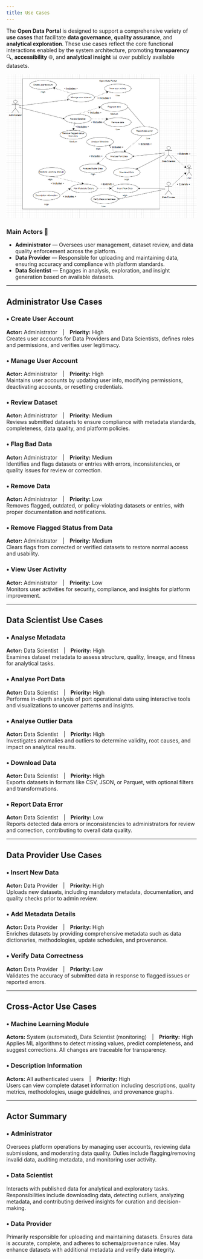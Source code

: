 ```yaml
---
title: Use Cases
---
```


The **Open Data Portal** is designed to support a comprehensive variety of **use cases** that facilitate **data governance**, **quality assurance**, and **analytical exploration**. These use cases reflect the core functional interactions enabled by the system architecture, promoting **transparency** 🔍, **accessibility** 🌐, and **analytical insight** 📊 over publicly available datasets.

![Use Case Diagram](./UseCase.webp)

### Main Actors 👥

- **Administrator** — Oversees user management, dataset review, and data quality enforcement across the platform.
- **Data Provider** — Responsible for uploading and maintaining data, ensuring accuracy and compliance with platform standards. 
- **Data Scientist** — Engages in analysis, exploration, and insight generation based on available datasets.

---

## Administrator Use Cases

### • Create User Account  
**Actor:** Administrator | **Priority:** High  
Creates user accounts for Data Providers and Data Scientists, defines roles and permissions, and verifies user legitimacy.

### • Manage User Account  
**Actor:** Administrator | **Priority:** High  
Maintains user accounts by updating user info, modifying permissions, deactivating accounts, or resetting credentials.

### • Review Dataset  
**Actor:** Administrator | **Priority:** Medium  
Reviews submitted datasets to ensure compliance with metadata standards, completeness, data quality, and platform policies.

### • Flag Bad Data  
**Actor:** Administrator | **Priority:** Medium  
Identifies and flags datasets or entries with errors, inconsistencies, or quality issues for review or correction.

### • Remove Data  
**Actor:** Administrator | **Priority:** Low  
Removes flagged, outdated, or policy-violating datasets or entries, with proper documentation and notifications.

### • Remove Flagged Status from Data  
**Actor:** Administrator | **Priority:** Medium  
Clears flags from corrected or verified datasets to restore normal access and usability.

### • View User Activity  
**Actor:** Administrator | **Priority:** Low  
Monitors user activities for security, compliance, and insights for platform improvement.

---

## Data Scientist Use Cases

### • Analyse Metadata  
**Actor:** Data Scientist | **Priority:** High  
Examines dataset metadata to assess structure, quality, lineage, and fitness for analytical tasks.

### • Analyse Port Data  
**Actor:** Data Scientist | **Priority:** High  
Performs in-depth analysis of port operational data using interactive tools and visualizations to uncover patterns and insights.

### • Analyse Outlier Data  
**Actor:** Data Scientist | **Priority:** High  
Investigates anomalies and outliers to determine validity, root causes, and impact on analytical results.

### • Download Data  
**Actor:** Data Scientist | **Priority:** High  
Exports datasets in formats like CSV, JSON, or Parquet, with optional filters and transformations.

### • Report Data Error  
**Actor:** Data Scientist | **Priority:** Low  
Reports detected data errors or inconsistencies to administrators for review and correction, contributing to overall data quality.

---

## Data Provider Use Cases

### • Insert New Data  
**Actor:** Data Provider | **Priority:** High  
Uploads new datasets, including mandatory metadata, documentation, and quality checks prior to admin review.

### • Add Metadata Details  
**Actor:** Data Provider | **Priority:** High  
Enriches datasets by providing comprehensive metadata such as data dictionaries, methodologies, update schedules, and provenance.

### • Verify Data Correctness  
**Actor:** Data Provider | **Priority:** Low  
Validates the accuracy of submitted data in response to flagged issues or reported errors.

---

## Cross-Actor Use Cases

### • Machine Learning Module  
**Actors:** System (automated), Data Scientist (monitoring) | **Priority:** High  
Applies ML algorithms to detect missing values, predict completeness, and suggest corrections. All changes are traceable for transparency.

### • Description Information  
**Actors:** All authenticated users | **Priority:** High  
Users can view complete dataset information including descriptions, quality metrics, methodologies, usage guidelines, and provenance graphs.

---

## Actor Summary

### • Administrator 
Oversees platform operations by managing user accounts, reviewing data submissions, and moderating data quality. Duties include flagging/removing invalid data, auditing metadata, and monitoring user activity.

### • Data Scientist 
Interacts with published data for analytical and exploratory tasks. Responsibilities include downloading data, detecting outliers, analyzing metadata, and contributing derived insights for curation and decision-making.

### • Data Provider 
Primarily responsible for uploading and maintaining datasets. Ensures data is accurate, complete, and adheres to schema/provenance rules. May enhance datasets with additional metadata and verify data integrity.
